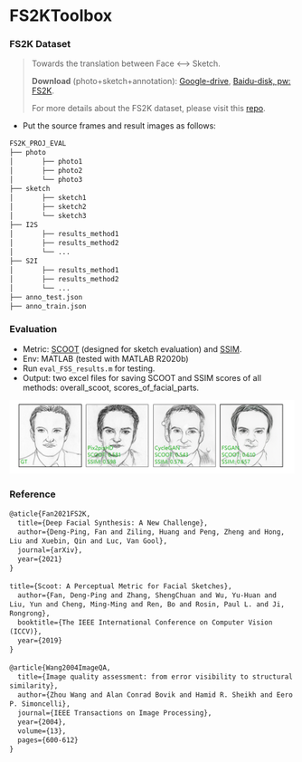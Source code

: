 # FS2KToolbox

### FS2K Dataset

> Towards the translation between Face <--> Sketch.
>
> **Download** (photo+sketch+annotation): [Google-drive](https://drive.google.com/file/d/1saIMhQ3dc5_ftkfGmBPbCluRn_zy7QQp/view?usp=sharing), [Baidu-disk, pw: FS2K](https://pan.baidu.com/s/1eJVNPlGRbCc2zSp4iO8bVw).
>
> For more details about the FS2K dataset, please visit this [repo](https://github.com/DengPingFan/FS2K).

+ Put the source frames and result images as follows:

````
FS2K_PROJ_EVAL
├── photo
│       ├── photo1
│       ├── photo2
│       └── photo3
├── sketch
│       ├── sketch1
│       ├── sketch2
│       └── sketch3
├── I2S
│       ├── results_method1
│       ├── results_method2
│       └── ...
├── S2I
│       ├── results_method1
│       ├── results_method2
│       └── ...
├── anno_test.json
├── anno_train.json
````

 ### Evaluation

+ Metric: [SCOOT](https://dpfan.net/scoot/) (designed for sketch evaluation) and [SSIM](https://ece.uwaterloo.ca/~z70wang/publications/ssim.pdf).
+ Env: MATLAB (tested with MATLAB R2020b)
+ Run `eval_FSS_results.m` for testing.
+ Output: two excel files for saving SCOOT and SSIM scores of all methods: overall_scoot, scores_of_facial_parts.

![vis_sample](README.assets/vis_sample.png)

### Reference

```@inproceedings{Fan_2019_ICCV,
@aticle{Fan2021FS2K,
  title={Deep Facial Synthesis: A New Challenge},
  author={Deng-Ping, Fan and Ziling, Huang and Peng, Zheng and Hong, Liu and Xuebin, Qin and Luc, Van Gool},
  journal={arXiv},
  year={2021}
}

title={Scoot: A Perceptual Metric for Facial Sketches},
  author={Fan, Deng-Ping and Zhang, ShengChuan and Wu, Yu-Huan and Liu, Yun and Cheng, Ming-Ming and Ren, Bo and Rosin, Paul L. and Ji, Rongrong},
  booktitle={The IEEE International Conference on Computer Vision (ICCV)},
  year={2019}
}

@article{Wang2004ImageQA,
  title={Image quality assessment: from error visibility to structural similarity},
  author={Zhou Wang and Alan Conrad Bovik and Hamid R. Sheikh and Eero P. Simoncelli},
  journal={IEEE Transactions on Image Processing},
  year={2004},
  volume={13},
  pages={600-612}
}

```

